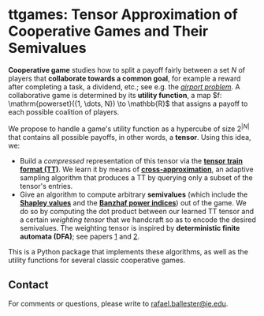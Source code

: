 # ttgames: Tensor Approximation of Cooperative Games and Their Semivalues

**Cooperative game** studies how to split a payoff fairly between a set $N$ of players that **collaborate towards a common goal**, for example a reward after completing a task, a dividend, etc.; see e.g. the [*airport problem*](https://en.wikipedia.org/wiki/Airport_problem). A collaborative game is determined by its **utility function**, a map $f: \mathrm{powerset}(\{1, \dots, N}) \to \mathbb{R}$ that assigns a payoff to each possible coalition of players.

We propose to handle a game's utility function as a hypercube of size $2^{|N|}$ that contains all possible payoffs, in other words, a **tensor**. Using this idea, we:

- Build a *compressed* representation of this tensor via the [**tensor train format (TT)**](https://epubs.siam.org/doi/abs/10.1137/090752286). We learn it by means of [**cross-approximation**](https://www.sciencedirect.com/science/article/pii/S0024379509003747), an adaptive sampling algorithm that produces a TT by querying only a subset of the tensor's entries.
- Give an algorithm to compute arbitrary **semivalues** (which include the [**Shapley values**](https://en.wikipedia.org/wiki/Shapley_value) and the [**Banzhaf power indices**](https://en.wikipedia.org/wiki/Banzhaf_power_index)) out of the game. We do so by computing the dot product between our learned TT tensor and a certain *weighting tensor* that we handcraft so as to encode the desired semivalues. The weighting tensor is inspired by **deterministic finite automata (DFA)**; see papers [1](https://www.sciencedirect.com/science/article/abs/pii/S0951832018303132) and [2](https://epubs.siam.org/doi/10.1137/17M1160252).

This is a Python package that implements these algorithms, as well as the utility functions for several classic cooperative games.

## Contact

For comments or questions, please write to rafael.ballester@ie.edu.